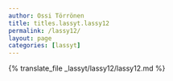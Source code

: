 ```yaml
---
author: Ossi Törrönen
title: titles.lassyt.lassy12
permalink: /lassy12/
layout: page
categories: [lassyt]
---
```

{% translate_file _lassyt/lassy12/lassy12.md %}
